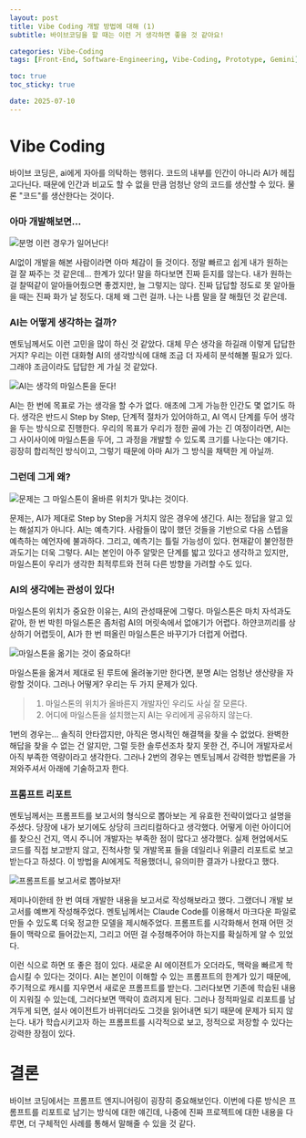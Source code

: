 ```yaml
---
layout: post
title: Vibe Coding 개발 방법에 대해 (1)
subtitle: 바이브코딩을 할 때는 이런 거 생각하면 좋을 것 같아요!

categories: Vibe-Coding
tags: [Front-End, Software-Engineering, Vibe-Coding, Prototype, Gemini]

toc: true
toc_sticky: true

date: 2025-07-10
---
```


# Vibe Coding

바이브 코딩은, ai에게 자아를 의탁하는 행위다. 코드의 내부를 인간이 아니라 AI가 헤집고다닌다. 때문에 인간과 비교도 할 수 없을 만큼 엄청난 양의 코드를 생산할 수 있다. 물론 "코드"를 생산한다는 것이다.

### 아마 개발해보면...

![분명 이런 경우가 일어난다!](https://MindulMendul.github.io/assets/images/2025-07-10/image.png)

AI없이 개발을 해본 사람이라면 아마 체감이 들 것이다. 정말 빠르고 쉽게 내가 원하는 걸 잘 짜주는 것 같은데... 한계가 있다! 말을 하다보면 진짜 듣지를 않는다. 내가 원하는 걸 찰떡같이 알아들어줬으면 좋겠지만, 늘 그렇지는 않다. 진짜 답답할 정도로 못 알아들을 때는 진짜 화가 날 정도다. 대체 왜 그런 걸까. 나는 나름 말을 잘 해줬던 것 같은데.

### AI는 어떻게 생각하는 걸까?

멘토님께서도 이런 고민을 많이 하신 것 같았다. 대체 무슨 생각을 하길래 이렇게 답답한 거지? 우리는 이런 대화형 AI의 생각방식에 대해 조금 더 자세히 분석해볼 필요가 있다. 그래야 조금이라도 답답한 게 가실 것 같았다.

![AI는 생각의 마일스톤을 둔다!](https://MindulMendul.github.io/assets/images/2025-07-10/image2.png)

AI는 한 번에 목표로 가는 생각을 할 수가 없다. 애초에 그게 가능한 인간도 몇 없기도 하다. 생각은 반드시 Step by Step, 단계적 절차가 있어야하고, AI 역시 단계를 두어 생각을 두는 방식으로 진행한다. 우리의 목표가 우리가 정한 골에 가는 긴 여정이라면, AI는 그 사이사이에 마일스톤을 두어, 그 과정을 개발할 수 있도록 크기를 나눈다는 얘기다. 굉장히 합리적인 방식이고, 그렇기 때문에 아마 AI가 그 방식을 채택한 게 아닐까.

### 그런데 그게 왜?

![문제는 그 마일스톤이 올바른 위치가 맞냐는 것이다.](https://MindulMendul.github.io/assets/images/2025-07-10/image3.png)

문제는, AI가 제대로 Step by Step을 거치지 않은 경우에 생긴다. AI는 정답을 알고 있는 해설지가 아니다. AI는 예측기다. 사람들이 많이 했던 것들을 기반으로 다음 스텝을 예측하는 예언자에 불과하다. 그리고, 예측기는 틀릴 가능성이 있다. 현재같이 불안정한 과도기는 더욱 그렇다. AI는 본인이 아주 알맞은 단계를 밟고 있다고 생각하고 있지만, 마일스톤이 우리가 생각한 최적루트와 전혀 다른 방향을 가려할 수도 있다.

### AI의 생각에는 관성이 있다!

마일스톤의 위치가 중요한 이유는, AI의 관성때문에 그렇다. 마일스톤은 마치 자석과도 같아, 한 번 박힌 마일스톤은 좀처럼 AI의 머릿속에서 없애기가 어렵다. 하얀코끼리를 상상하기 어렵듯이, AI가 한 번 떠올린 마일스톤은 바꾸기가 더럽게 어렵다.

![마일스톤을 옮기는 것이 중요하다!](https://MindulMendul.github.io/assets/images/2025-07-10/image4.png)

마일스톤을 옮겨서 제대로 된 루트에 올려놓기만 한다면, 분명 AI는 엄청난 생산량을 자랑할 것이다. 그러나 어떻게? 우리는 두 가지 문제가 있다.

> 1. 마일스톤의 위치가 올바른지 개발자인 우리도 사실 잘 모른다.
> 2. 어디에 마일스톤을 설치했는지 AI는 우리에게 공유하지 않는다.

1번의 경우는... 솔직히 안타깝지만, 아직은 명시적인 해결책을 찾을 수 없었다. 완벽한 해답을 찾을 수 없는 건 알지만, 그럴 듯한 솔루션조차 찾지 못한 건, 주니어 개발자로서 아직 부족한 역량이라고 생각한다. 그러나 2번의 경우는 멘토님께서 강력한 방법론을 가져와주셔서 아래에 기술하고자 한다.

### 프롬프트 리포트

멘토님께서는 프롬프트를 보고서의 형식으로 뽑아보는 게 유효한 전략이었다고 설명을 주셨다. 당장에 내가 보기에도 상당히 크리티컬하다고 생각했다. 어떻게 이런 아이디어를 찾으신 건지, 역시 주니어 개발자는 부족한 점이 많다고 생각했다. 실제 현업에서도 코드를 직접 보고받지 않고, 진척사항 및 개발목표 들을 데일리나 위클리 리포트로 보고받는다고 하셨다. 이 방법을 AI에게도 적용했더니, 유의미한 결과가 나왔다고 했다.

![프롬프트를 보고서로 뽑아보자!](https://MindulMendul.github.io/assets/images/2025-07-10/image5.png)

제미나이한테 한 번 여태 개발한 내용을 보고서로 작성해보라고 했다. 그랬더니 개발 보고서를 예쁘게 작성해주었다. 멘토님께서는 Claude Code를 이용해서 마크다운 파일로 만들 수 있도록 더욱 정교한 모델을 제시해주었다. 프롬프트를 시각화해서 현재 어떤 것들이 맥락으로 들어갔는지, 그리고 어떤 걸 수정해주어야 하는지를 확실하게 알 수 있었다.

이런 식으로 하면 또 좋은 점이 있다. 새로운 AI 에이젼트가 오더라도, 맥락을 빠르게 학습시킬 수 있다는 것이다. AI는 본인이 이해할 수 있는 프롬프트의 한계가 있기 때문에, 주기적으로 캐시를 지우면서 새로운 프롬프트를 받는다. 그러다보면 기존에 학습된 내용이 지워질 수 있는데, 그러다보면 맥락이 흐려지게 된다. 그러나 정적파일로 리포트를 남겨두게 되면, 설사 에이전트가 바뀌더라도 그것을 읽어내면 되기 때문에 문제가 되지 않는다. 내가 학습시키고자 하는 프롬프트를 시각적으로 보고, 정적으로 저장할 수 있다는 강력한 장점이 있다.

# 결론

바이브 코딩에서는 프롬프트 엔지니어링이 굉장히 중요해보인다. 이번에 다룬 방식은 프롬프트를 리포트로 남기는 방식에 대한 얘긴데, 나중에 진짜 프로젝트에 대한 내용을 다루면, 더 구체적인 사례를 통해서 말해줄 수 있을 것 같다.
